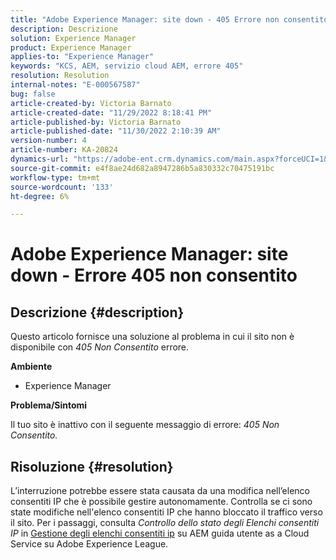 ```yaml
---
title: "Adobe Experience Manager: site down - 405 Errore non consentito"
description: Descrizione
solution: Experience Manager
product: Experience Manager
applies-to: "Experience Manager"
keywords: "KCS, AEM, servizio cloud AEM, errore 405"
resolution: Resolution
internal-notes: "E-000567587"
bug: false
article-created-by: Victoria Barnato
article-created-date: "11/29/2022 8:18:41 PM"
article-published-by: Victoria Barnato
article-published-date: "11/30/2022 2:10:39 AM"
version-number: 4
article-number: KA-20824
dynamics-url: "https://adobe-ent.crm.dynamics.com/main.aspx?forceUCI=1&pagetype=entityrecord&etn=knowledgearticle&id=964cb6ff-2270-ed11-9561-6045bd006a22"
source-git-commit: e4f8ae24d682a8947286b5a830332c70475191bc
workflow-type: tm+mt
source-wordcount: '133'
ht-degree: 6%

---
```


# Adobe Experience Manager: site down - Errore 405 non consentito

## Descrizione {#description}


Questo articolo fornisce una soluzione al problema in cui il sito non è disponibile con *405 Non Consentito* errore.

<b>Ambiente</b>

- Experience Manager


<b>Problema/Sintomi</b>

Il tuo sito è inattivo con il seguente messaggio di errore: *405 Non Consentito.*


## Risoluzione {#resolution}


L’interruzione potrebbe essere stata causata da una modifica nell’elenco consentiti IP che è possibile gestire autonomamente. Controlla se ci sono state modifiche nell&#39;elenco consentiti IP che hanno bloccato il traffico verso il sito. Per i passaggi, consulta *Controllo dello stato degli Elenchi consentiti IP* in [Gestione degli elenchi consentiti ip](https://experienceleague.adobe.com/docs/experience-manager-cloud-service/content/implementing/using-cloud-manager/ip-allow-lists/managing-ip-allow-lists.html?lang=en) su AEM guida utente as a Cloud Service su Adobe Experience League.
